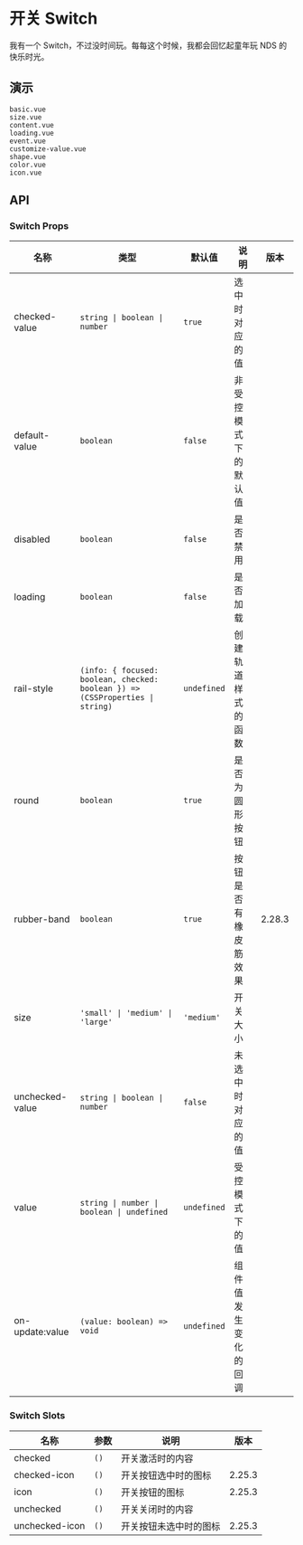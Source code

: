 # 开关 Switch

我有一个 Switch，不过没时间玩。每每这个时候，我都会回忆起童年玩 NDS 的快乐时光。

## 演示

```demo
basic.vue
size.vue
content.vue
loading.vue
event.vue
customize-value.vue
shape.vue
color.vue
icon.vue
```

## API

### Switch Props

| 名称 | 类型 | 默认值 | 说明 | 版本 |
| --- | --- | --- | --- | --- |
| checked-value | `string \| boolean \| number` | `true` | 选中时对应的值 |  |
| default-value | `boolean` | `false` | 非受控模式下的默认值 |  |
| disabled | `boolean` | `false` | 是否禁用 |  |
| loading | `boolean` | `false` | 是否加载 |  |
| rail-style | `(info: { focused: boolean, checked: boolean }) => (CSSProperties \| string)` | `undefined` | 创建轨道样式的函数 |  |
| round | `boolean` | `true` | 是否为圆形按钮 |  |
| rubber-band | `boolean` | `true` | 按钮是否有橡皮筋效果 | 2.28.3 |
| size | `'small' \| 'medium' \| 'large'` | `'medium'` | 开关大小 |  |
| unchecked-value | `string \| boolean \| number` | `false` | 未选中时对应的值 |  |
| value | `string \| number \| boolean \| undefined` | `undefined` | 受控模式下的值 |  |
| on-update:value | `(value: boolean) => void` | `undefined` | 组件值发生变化的回调 |  |

### Switch Slots

| 名称           | 参数 | 说明                   | 版本   |
| -------------- | ---- | ---------------------- | ------ |
| checked        | `()` | 开关激活时的内容       |        |
| checked-icon   | `()` | 开关按钮选中时的图标   | 2.25.3 |
| icon           | `()` | 开关按钮的图标         | 2.25.3 |
| unchecked      | `()` | 开关关闭时的内容       |        |
| unchecked-icon | `()` | 开关按钮未选中时的图标 | 2.25.3 |

